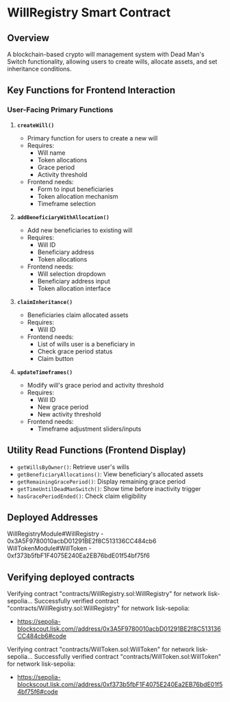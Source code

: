 # WillRegistry Smart Contract

## Overview
A blockchain-based crypto will management system with Dead Man's Switch functionality, allowing users to create wills, allocate assets, and set inheritance conditions.

## Key Functions for Frontend Interaction

### User-Facing Primary Functions

1. **`createWill()`**
   - Primary function for users to create a new will
   - Requires:
     - Will name
     - Token allocations
     - Grace period
     - Activity threshold
   - Frontend needs:
     - Form to input beneficiaries
     - Token allocation mechanism
     - Timeframe selection

2. **`addBeneficiaryWithAllocation()`**
   - Add new beneficiaries to existing will
   - Requires:
     - Will ID
     - Beneficiary address
     - Token allocations
   - Frontend needs:
     - Will selection dropdown
     - Beneficiary address input
     - Token allocation interface

3. **`claimInheritance()`**
   - Beneficiaries claim allocated assets
   - Requires:
     - Will ID
   - Frontend needs:
     - List of wills user is a beneficiary in
     - Check grace period status
     - Claim button

4. **`updateTimeframes()`**
   - Modify will's grace period and activity threshold
   - Requires:
     - Will ID
     - New grace period
     - New activity threshold
   - Frontend needs:
     - Timeframe adjustment sliders/inputs



## Utility Read Functions (Frontend Display)

- `getWillsByOwner()`: Retrieve user's wills
- `getBeneficiaryAllocations()`: View beneficiary's allocated assets
- `getRemainingGracePeriod()`: Display remaining grace period
- `getTimeUntilDeadManSwitch()`: Show time before inactivity trigger
- `hasGracePeriodEnded()`: Check claim eligibility




## Deployed Addresses

WillRegistryModule#WillRegistry - 0x3A5F9780010acbD01291BE2f8C513136CC484cb6
WillTokenModule#WillToken - 0xf373b5fbF1F4075E240Ea2EB76bdE01f54bf75f6

## Verifying deployed contracts

Verifying contract "contracts/WillRegistry.sol:WillRegistry" for network lisk-sepolia...
Successfully verified contract "contracts/WillRegistry.sol:WillRegistry" for network lisk-sepolia:
  - https://sepolia-blockscout.lisk.com//address/0x3A5F9780010acbD01291BE2f8C513136CC484cb6#code

Verifying contract "contracts/WillToken.sol:WillToken" for network lisk-sepolia...
Successfully verified contract "contracts/WillToken.sol:WillToken" for network lisk-sepolia:
  - https://sepolia-blockscout.lisk.com//address/0xf373b5fbF1F4075E240Ea2EB76bdE01f54bf75f6#code